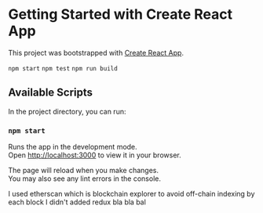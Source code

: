 # Getting Started with Create React App

This project was bootstrapped with [Create React App](https://github.com/facebook/create-react-app).

`npm start`
`npm test`
`npm run build`

## Available Scripts

In the project directory, you can run:

### `npm start`

Runs the app in the development mode.\
Open [http://localhost:3000](http://localhost:3000) to view it in your browser.

The page will reload when you make changes.\
You may also see any lint errors in the console.

I used etherscan which is blockchain explorer to avoid off-chain indexing by each block
I didn't added redux bla bla bal
